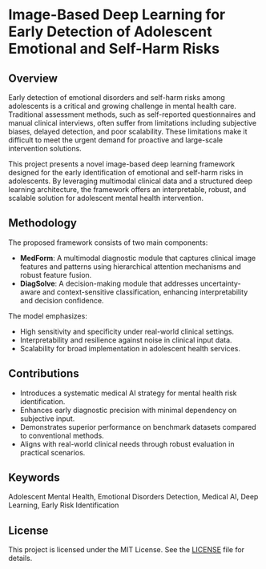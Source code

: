 # Image-Based Deep Learning for Early Detection of Adolescent Emotional and Self-Harm Risks

## Overview

Early detection of emotional disorders and self-harm risks among adolescents is a critical and growing challenge in mental health care. Traditional assessment methods, such as self-reported questionnaires and manual clinical interviews, often suffer from limitations including subjective biases, delayed detection, and poor scalability. These limitations make it difficult to meet the urgent demand for proactive and large-scale intervention solutions.

This project presents a novel image-based deep learning framework designed for the early identification of emotional and self-harm risks in adolescents. By leveraging multimodal clinical data and a structured deep learning architecture, the framework offers an interpretable, robust, and scalable solution for adolescent mental health intervention.

## Methodology

The proposed framework consists of two main components:

- **MedForm**: A multimodal diagnostic module that captures clinical image features and patterns using hierarchical attention mechanisms and robust feature fusion.
- **DiagSolve**: A decision-making module that addresses uncertainty-aware and context-sensitive classification, enhancing interpretability and decision confidence.

The model emphasizes:

- High sensitivity and specificity under real-world clinical settings.
- Interpretability and resilience against noise in clinical input data.
- Scalability for broad implementation in adolescent health services.

## Contributions

- Introduces a systematic medical AI strategy for mental health risk identification.
- Enhances early diagnostic precision with minimal dependency on subjective input.
- Demonstrates superior performance on benchmark datasets compared to conventional methods.
- Aligns with real-world clinical needs through robust evaluation in practical scenarios.

## Keywords

Adolescent Mental Health, Emotional Disorders Detection, Medical AI, Deep Learning, Early Risk Identification

## License

This project is licensed under the MIT License. See the [LICENSE](./LICENSE) file for details.
